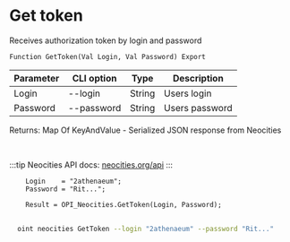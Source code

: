 ﻿---
sidebar_position: 2
---

# Get token
 Receives authorization token by login and password



`Function GetToken(Val Login, Val Password) Export`

  | Parameter | CLI option | Type | Description |
  |-|-|-|-|
  | Login | --login | String | Users login |
  | Password | --password | String | Users password |

  
  Returns:  Map Of KeyAndValue - Serialized JSON response from Neocities

<br/>

:::tip
Neocities API docs: [neocities.org/api](https://neocities.org/api)
:::
<br/>


```bsl title="Code example"
    Login    = "2athenaeum";
    Password = "Rit...";

    Result = OPI_Neocities.GetToken(Login, Password);
```



```sh title="CLI command example"
    
  oint neocities GetToken --login "2athenaeum" --password "Rit..."

```

```json title="Result"

```
